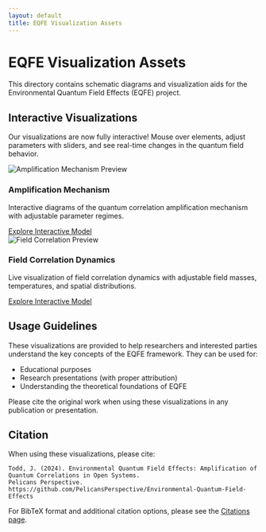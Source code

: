 ```yaml
---
layout: default
title: EQFE Visualization Assets
---
```


# EQFE Visualization Assets

This directory contains schematic diagrams and visualization aids for the Environmental Quantum Field Effects (EQFE) project.

## Interactive Visualizations

Our visualizations are now fully interactive! Mouse over elements, adjust parameters with sliders, and see real-time changes in the quantum field behavior.

<div class="card-grid">
  <div class="card">
    <div class="card-image">
      <img src="../assets/images/amplification-preview.png" alt="Amplification Mechanism Preview">
    </div>
    <div class="card-content">
      <h3 class="card-title">Amplification Mechanism</h3>
      <p>Interactive diagrams of the quantum correlation amplification mechanism with adjustable parameter regimes.</p>
      <a href="{{ site.baseurl }}/visualization-assets/amplification-mechanism/" class="cta-btn">Explore Interactive Model</a>
    </div>
  </div>
  
  <div class="card">
    <div class="card-image">
      <img src="../assets/images/correlation-preview.png" alt="Field Correlation Preview">
    </div>
    <div class="card-content">
      <h3 class="card-title">Field Correlation Dynamics</h3>
      <p>Live visualization of field correlation dynamics with adjustable field masses, temperatures, and spatial distributions.</p>
      <a href="{{ site.baseurl }}/visualization-assets/field-correlation-dynamics/" class="cta-btn">Explore Interactive Model</a>
    </div>
  </div>
</div>

## Usage Guidelines

These visualizations are provided to help researchers and interested parties understand the key concepts of the EQFE framework. They can be used for:

- Educational purposes
- Research presentations (with proper attribution)
- Understanding the theoretical foundations of EQFE

Please cite the original work when using these visualizations in any publication or presentation.

## Citation

When using these visualizations, please cite:

```
Todd, J. (2024). Environmental Quantum Field Effects: Amplification of Quantum Correlations in Open Systems. 
Pelicans Perspective. https://github.com/PelicansPerspective/Environmental-Quantum-Field-Effects
```

For BibTeX format and additional citation options, please see the [Citations page](../CITATIONS.md).
